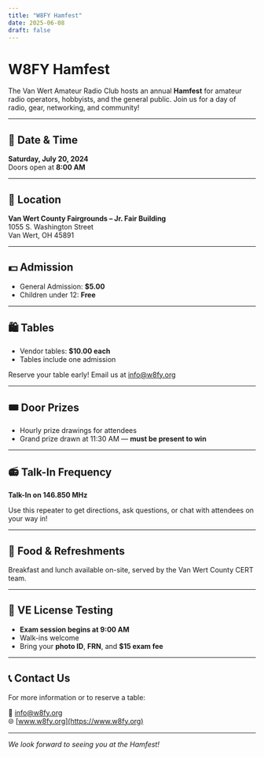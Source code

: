 ```yaml
---
title: "W8FY Hamfest"
date: 2025-06-08
draft: false
---
```


# W8FY Hamfest

The Van Wert Amateur Radio Club hosts an annual **Hamfest** for amateur radio operators, hobbyists, and the general public. Join us for a day of radio, gear, networking, and community!

---

## 📅 Date & Time

**Saturday, July 20, 2024**  
Doors open at **8:00 AM**

---

## 📍 Location

**Van Wert County Fairgrounds – Jr. Fair Building**  
1055 S. Washington Street  
Van Wert, OH 45891

---

## 💵 Admission

- General Admission: **$5.00**
- Children under 12: **Free**

---

## 🛍️ Tables

- Vendor tables: **$10.00 each**
- Tables include one admission

Reserve your table early! Email us at [info@w8fy.org](mailto:info@w8fy.org)

---

## 🎟️ Door Prizes

- Hourly prize drawings for attendees  
- Grand prize drawn at 11:30 AM — **must be present to win**

---

## 📻 Talk-In Frequency

**Talk-In on 146.850 MHz**

Use this repeater to get directions, ask questions, or chat with attendees on your way in!

---

## 🍳 Food & Refreshments

Breakfast and lunch available on-site, served by the Van Wert County CERT team.

---

## 🧪 VE License Testing

- **Exam session begins at 9:00 AM**
- Walk-ins welcome
- Bring your **photo ID**, **FRN**, and **$15 exam fee**

---

## 📞 Contact Us

For more information or to reserve a table:

📧 [info@w8fy.org](mailto:info@w8fy.org)  
🌐 [www.w8fy.org](https://www.w8fy.org)

---

_We look forward to seeing you at the Hamfest!_
